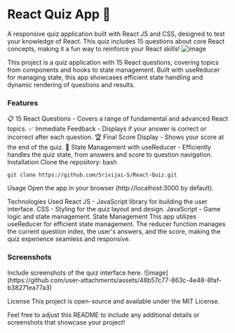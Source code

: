 # React Quiz App 🧠
A responsive quiz application built with React JS and CSS, designed to test your knowledge of React. This quiz includes 15 questions about core React concepts, making it a fun way to reinforce your React skills!
![image](https://github.com/user-attachments/assets/cce5349b-8ea8-4e27-bd03-1a20f4e6446f)

This project is a quiz application with 15 React questions, covering topics from components and hooks to state management. Built with useReducer for managing state, this app showcases efficient state handling and dynamic rendering of questions and results.

<h3>Features</h3>
📋 15 React Questions - Covers a range of fundamental and advanced React topics.
✅ Immediate Feedback - Displays if your answer is correct or incorrect after each question.
🏆 Final Score Display - Shows your score at the end of the quiz.
🔄 State Management with useReducer - Efficiently handles the quiz state, from answers and score to question navigation.
Installation
Clone the repository:
bash

```
git clone https://github.com/Srivijai-S/React-Quiz.git
```

Usage 
Open the app in your browser (http://localhost:3000 by default).

Technologies Used
React JS - JavaScript library for building the user interface.
CSS - Styling for the quiz layout and design.
JavaScript - Game logic and state management.
State Management
This app utilizes useReducer for efficient state management. The reducer function manages the current question index, the user's answers, and the score, making the quiz experience seamless and responsive.

<h3>Screenshots</h3>
Include screenshots of the quiz interface here.
![image](https://github.com/user-attachments/assets/48b57c77-863c-4e48-8faf-b38271ea77a3)

License
This project is open-source and available under the MIT License.

Feel free to adjust this README to include any additional details or screenshots that showcase your project!
